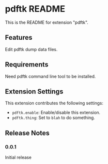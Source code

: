 # pdftk README

This is the README for extension "pdftk".

## Features

Edit pdftk dump data files.

## Requirements

Need pdftk command line tool to be installed.

## Extension Settings

This extension contributes the following settings:

* `pdftk.enable`: Enable/disable this extension.
* `pdftk.thing`: Set to `blah` to do something.

## Release Notes

### 0.0.1

Initial release
